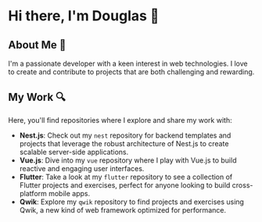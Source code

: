 # Hi there, I'm Douglas 👋

## About Me 🚀

I'm a passionate developer with a keen interest in web technologies. I love to create and contribute to projects that are both challenging and rewarding.

## My Work 🔍

Here, you'll find repositories where I explore and share my work with:

- **Nest.js**: Check out my `nest` repository for backend templates and projects that leverage the robust architecture of Nest.js to create scalable server-side applications.
- **Vue.js**: Dive into my `vue` repository where I play with Vue.js to build reactive and engaging user interfaces.
- **Flutter**: Take a look at my `flutter` repository to see a collection of Flutter projects and exercises, perfect for anyone looking to build cross-platform mobile apps.
- **Qwik**: Explore my `qwik` repository to find projects and exercises using Qwik, a new kind of web framework optimized for performance.
